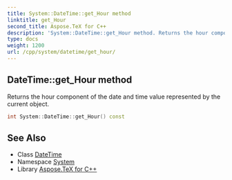 ```yaml
---
title: System::DateTime::get_Hour method
linktitle: get_Hour
second_title: Aspose.TeX for C++
description: 'System::DateTime::get_Hour method. Returns the hour component of the date and time value represented by the current object in C++.'
type: docs
weight: 1200
url: /cpp/system/datetime/get_hour/
---
```

## DateTime::get_Hour method


Returns the hour component of the date and time value represented by the current object.

```cpp
int System::DateTime::get_Hour() const
```

## See Also

* Class [DateTime](../)
* Namespace [System](../../)
* Library [Aspose.TeX for C++](../../../)
